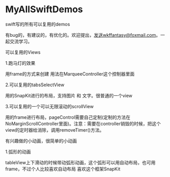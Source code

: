# MyAllSwiftDemos

swift写的所有可以复用的demos

有bug的，有建议的，有优化的。欢迎提出，发送wkffantasy@foxmail.com。一起交流学习。

可以复用的Views

1.跑马灯的效果

用frame的方式来创建 用法在MarqueeController这个控制器里面

2.可以复用的tabsSelectView

用的SnapKit进行的布局，支持图片 和 文字。很普通的一个view

3.可以复用的一个可以无限滚动的scrollView

用的frame进行布局，pageControl需要自己定制(定制的方法在NoMarginScrollController里面)。注意：需要在controller销毁的时候，把这个view的定时器给消除，调用removeTimer()方法。

有兴趣做的小动画，很简单的小动画

1.弧形的动画

tableView上下滑动的时候带动弧形动画，这个弧形可以用自动布局，也可用frame，不过个人比较喜欢自动布局
喜欢这个框架SnapKit
